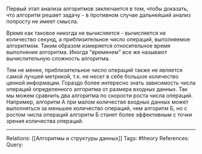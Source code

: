Первый этап анализа алгоритмов заключается в том, чтобы доказать, что алгоритм решает задачу - в противном случае дальнейший анализ попросту не имеет смысла. 

Время как таковое никогда не вычисляется - вычисляется не количество секунд, а приблизительное число операций, выполняемое алгоритмом. Таким образом измеряется относительное время выполнения алгоритма. Иногда "временем" все же называют вычислительную сложность алгоритма. 

Тем не менее, приблизительное число операций также не является самой лучшей метрикой, т.к. не несет в себе большое количество ценной информации. Гораздо более интересно знать зависимость числа операций определенного алгоритма от размера входных данных. Так мы можем сравнить два алгоритма по скорости роста числа операций. Например, алгоритм А при малом количестве входных данных может выполняться за меньшее количество операций, чем алгоритм Б, но с ростом числа операций алгоритм Б станет более эффективным с точки зрения количества операций. 

___
Relations: [[Алгоритмы и структуры данных]] 
Tags: #theory 
References: 
Query: 